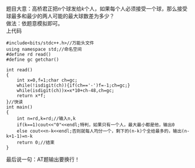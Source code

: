 题目大意：高桥君正把$n$个球发给$k$个人，如果每个人必须接受一个球，那么接受球最多和最少的两人可能的最大球数差为多少？   
做法：依题意模拟即可。   
上代码
```
#include<bits/stdc++.h>//万能头文件
using namespace std;//命名空间
#define rd read()
#define gc getchar()

int read()
{
	int x=0,f=1;char ch=gc;
	while(!isdigit(ch)){if(ch=='-')f=-1;ch=gc;}
	while(isdigit(ch))x=x*10+ch-48,ch=gc;
	return x*f;
}//快读
int main()
{
    int n=rd,k=rd;//输入n,k
    if(k==1)cout<<"0"<<endl;特判，如果只有一个人，最大最小都是他，输出0
    else cout<<n-k<<endl;否则就每人均分一个，剩下的(n-k)个全给最多的，输出(n-k+1-1)=n-k
    return 0;//结束
}
```
最后说一句：AT题输出要换行！
